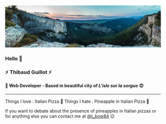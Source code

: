 <!--
**ThibaudGLT/ThibaudGLT** is a ✨ _special_ ✨ repository because its `README.md` (this file) appears on your GitHub profile.
![Cover](https://github.com/ThibaudGLT/ThibaudGLT/blob/main/img/juracover.jpg)
Here are some ideas to get you started:

- 🔭 I’m currently working on ...
- 🌱 I’m currently learning ...
- 👯 I’m looking to collaborate on ...
- 🤔 I’m looking for help with ...
- 💬 Ask me about ...
- 📫 How to reach me: ...
- 😄 Pronouns: ...
- ⚡ Fun fact: ...
-->
![Cover](https://github.com/ThibaudGLT/ThibaudGLT/blob/master/img/juracover.jpg)

### Hello 👋

### ⚡️ **Thibaud Guillot** ⚡️
#### 🔧 Web Developer  - Based in beautiful city of *L'isle sur la sorgue* 😍
------------

Things I love : Italian Pizza 🍕
Things I hate : Pineapple in Italian Pizza 🍍

If you want to debate about the presence of pineapples in Italian pizzas or for anything else you can contact me at [@t_bow84](https://twitter.com/t_bow84 "@t_bow84") 😉
